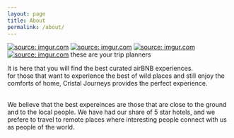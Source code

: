 ```yaml
---
layout: page
title: About
permalink: /about/
---
```

<a href="http://imgur.com/ojTcJ3N"><img src="http://i.imgur.com/ojTcJ3N.png" title="source: imgur.com" /></a>
<a href="http://imgur.com/zHgOIfC"><img src="http://i.imgur.com/zHgOIfC.png" title="source: imgur.com" /></a>
<a href="http://imgur.com/EHVtpym"><img src="http://i.imgur.com/EHVtpym.png" title="source: imgur.com" /></a>
<a href="http://imgur.com/JYxBGfJ"><img src="http://i.imgur.com/JYxBGfJ.png" title="source: imgur.com" /></a>
these are your trip planners

It is here that you will find the best curated airBNB experiences.<br>
for those that want to experience the best of wild places and still enjoy the comforts of home, Cristal Journeys provides the perfect experience. <br><br>

We believe that the best expereinces are those that are close to the ground and to the local people. We have had our share of 5 star hotels, and we prefere to travel to remote places where interesting people connect with us as people of the world.


